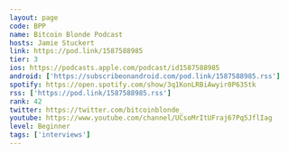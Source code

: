 ```yaml
---
layout: page
code: BPP
name: Bitcoin Blonde Podcast
hosts: Jamie Stuckert
link: https://pod.link/1587588985
tier: 3
ios: https://podcasts.apple.com/podcast/id1587588985
android: ['https://subscribeonandroid.com/pod.link/1587588985.rss']
spotify: https://open.spotify.com/show/3q1KonLRBiAwyir0P635tk
rss: ['https://pod.link/1587588985.rss']
rank: 42
twitter: https://twitter.com/bitcoinblonde_
youtube: https://www.youtube.com/channel/UCsoMrItUFraj67Pq5JflIag
level: Beginner
tags: ['interviews']
---
```

